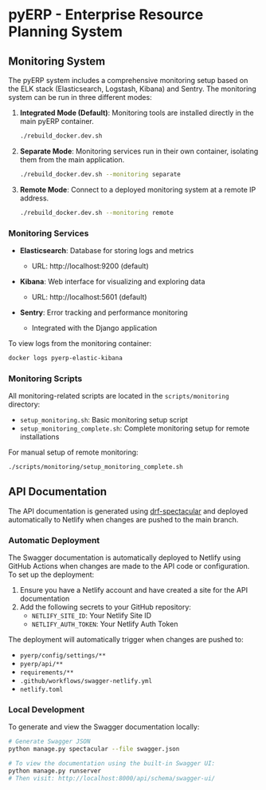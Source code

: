 # pyERP - Enterprise Resource Planning System

## Monitoring System

The pyERP system includes a comprehensive monitoring setup based on the ELK stack (Elasticsearch, Logstash, Kibana) and Sentry. The monitoring system can be run in three different modes:

1. **Integrated Mode (Default)**: Monitoring tools are installed directly in the main pyERP container.
   ```bash
   ./rebuild_docker.dev.sh
   ```

2. **Separate Mode**: Monitoring services run in their own container, isolating them from the main application.
   ```bash
   ./rebuild_docker.dev.sh --monitoring separate
   ```

3. **Remote Mode**: Connect to a deployed monitoring system at a remote IP address.
   ```bash
   ./rebuild_docker.dev.sh --monitoring remote
   ```

### Monitoring Services

- **Elasticsearch**: Database for storing logs and metrics
  - URL: http://localhost:9200 (default)
  
- **Kibana**: Web interface for visualizing and exploring data
  - URL: http://localhost:5601 (default)
  
- **Sentry**: Error tracking and performance monitoring
  - Integrated with the Django application

To view logs from the monitoring container:
```bash
docker logs pyerp-elastic-kibana
```

### Monitoring Scripts

All monitoring-related scripts are located in the `scripts/monitoring` directory:

- `setup_monitoring.sh`: Basic monitoring setup script
- `setup_monitoring_complete.sh`: Complete monitoring setup for remote installations

For manual setup of remote monitoring:
```bash
./scripts/monitoring/setup_monitoring_complete.sh 
```

## API Documentation

The API documentation is generated using [drf-spectacular](https://drf-spectacular.readthedocs.io/) and deployed automatically to Netlify when changes are pushed to the main branch.

### Automatic Deployment

The Swagger documentation is automatically deployed to Netlify using GitHub Actions when changes are made to the API code or configuration. To set up the deployment:

1. Ensure you have a Netlify account and have created a site for the API documentation
2. Add the following secrets to your GitHub repository:
   - `NETLIFY_SITE_ID`: Your Netlify Site ID
   - `NETLIFY_AUTH_TOKEN`: Your Netlify Auth Token

The deployment will automatically trigger when changes are pushed to:
- `pyerp/config/settings/**`
- `pyerp/api/**`
- `requirements/**`
- `.github/workflows/swagger-netlify.yml`
- `netlify.toml`

### Local Development

To generate and view the Swagger documentation locally:

```bash
# Generate Swagger JSON
python manage.py spectacular --file swagger.json

# To view the documentation using the built-in Swagger UI:
python manage.py runserver
# Then visit: http://localhost:8000/api/schema/swagger-ui/
```